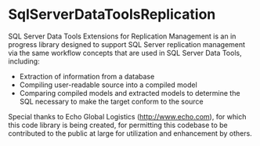 SqlServerDataToolsReplication
=============================

SQL Server Data Tools Extensions for Replication Management is an in progress library designed to support SQL Server replication management via the same workflow concepts that are used in SQL Server Data Tools, including:

- Extraction of information from a database
- Compiling user-readable source into a compiled model
- Comparing compiled models and extracted models to determine the SQL necessary to make the target conform to the source

Special thanks to Echo Global Logistics (http://www.echo.com), for which this code library is being created, for permitting this codebase to be contributed to the public at large for utilization and enhancement by others.

